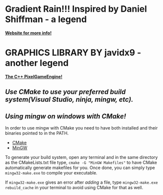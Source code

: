 # **Gradient Rain!!! Inspired by Daniel Shiffman - a legend**
**[Website for more info!](https://thecodingtrain.com/CodingChallenges/004-purplerain.html)**

# **GRAPHICS LIBRARY BY javidx9 - another legend**
**[The C++ PixelGameEngine!](https://github.com/OneLoneCoder/olcPixelGameEngine)**

## ***Use CMake to use your preferred build system(Visual Studio, ninja, mingw, etc).***

## ***Using mingw on windows with CMake!***
In order to use mingw with CMake you need to have both installed and their binaries pointed to in the PATH.
- [CMake](https://cmake.org/)
- [MinGW](https://www.msys2.org/)

To generate your build system, open any terminal and in the same directory as the CMakeLists.txt file 
type, `cmake -G "MinGW Makefiles"` to have CMake automatically generate makefiles for you.
Once done, you can simply type `mingw32-make.exe` to compile your executable. 

If `mingw32-make.exe` gives an error after *adding* a file, type `mingw32-make.exe rebuild_cache` in
your terminal to avoid using CMake for that as well.

